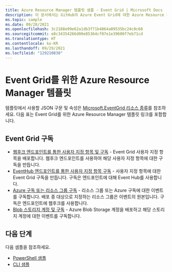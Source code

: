 ```yaml
---
title: Azure Resource Manager 템플릿 샘플 - Event Grid | Microsoft Docs
description: 이 문서에서는 GitHub의 Azure Event Grid에 대한 Azure Resource Manager 템플릿 샘플 목록을 제공합니다.
ms.topic: sample
ms.date: 09/28/2021
ms.openlocfilehash: 3c2188e99e62a1db3f71b4064a09535bc24c0c68
ms.sourcegitcommit: e8c34354266d00e85364cf07e1e39600f7eb71cd
ms.translationtype: HT
ms.contentlocale: ko-KR
ms.lasthandoff: 09/29/2021
ms.locfileid: "129210830"
---
```

# <a name="azure-resource-manager-templates-for-event-grid"></a>Event Grid를 위한 Azure Resource Manager 템플릿

템플릿에서 사용할 JSON 구문 및 속성은 [Microsoft.EventGrid 리소스 종류](/azure/templates/microsoft.eventgrid/allversions)를 참조하세요. 다음 표는 Event Grid를 위한 Azure Resource Manager 템플릿 링크를 포함합니다.

## <a name="event-grid-subscriptions"></a>Event Grid 구독
- [웹후크 엔드포인트를 통한 사용자 지정 항목 및 구독](https://github.com/Azure/azure-quickstart-templates/tree/master/quickstarts/microsoft.eventgrid/event-grid) - Event Grid 사용자 지정 항목을 배포합니다. 웹후크 엔드포인트를 사용하여 해당 사용자 지정 항목에 대한 구독을 만듭니다. 
- [EventHub 엔드포인트를 통한 사용자 지정 항목 구독](https://github.com/Azure/azure-quickstart-templates/tree/master/quickstarts/microsoft.eventgrid/event-grid-event-hubs-handler) - 사용자 지정 항목에 대한 Event Grid 구독을 만듭니다. 구독은 엔드포인트에 대해 Event Hub를 사용합니다. 
- [Azure 구독 또는 리소스 그룹 구독](https://github.com/Azure/azure-quickstart-templates/tree/master/quickstarts/microsoft.eventgrid/event-grid-resource-events-to-webhook) - 리소스 그룹 또는 Azure 구독에 대한 이벤트를 구독합니다. 배포 중 대상으로 지정하는 리소스 그룹은 이벤트의 원본입니다. 구독은 엔드포인트에 웹후크를 사용합니다. 
- [Blob 스토리지 계정 및 구독](https://github.com/Azure/azure-quickstart-templates/tree/master/quickstarts/microsoft.eventgrid/event-grid-subscription-and-storage) - Azure Blob Storage 계정을 배포하고 해당 스토리지 계정에 대한 이벤트를 구독합니다. 

## <a name="next-steps"></a>다음 단계
다음 샘플을 참조하세요.

- [PowerShell 샘플](powershell-samples.md)
- [CLI 샘플](cli-samples.md)
